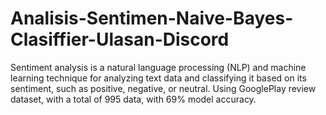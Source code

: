 # Analisis-Sentimen-Naive-Bayes-Clasiffier-Ulasan-Discord
Sentiment analysis is a natural language processing (NLP) and machine learning technique for analyzing text data and classifying it based on its sentiment, such as positive, negative, or neutral. Using GooglePlay review dataset, with a total of 995 data, with 69% model accuracy.

